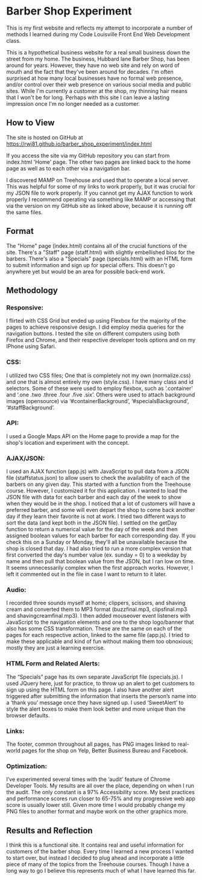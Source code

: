 # Barber Shop Experiment

This is my first website and reflects my attempt to incorporate a number of methods I learned during my Code Louisville Front End Web Development class.

This is a hypothetical business website for a real small business down the street from my home.  The business, Hubbard lane Barber Shop, has been around for years.  However, they have no web site and rely on word of mouth and the fact that they've been around for decades.  I'm often surprised at how many local businesses have no formal web presence, and/or control over their web presence on various social media and public sites.  While I'm currently a customer at the shop, my thinning hair means that I won't be for long. Perhaps with this site I can leave a lasting impression once I'm no longer needed as a customer.

## How to View

The site is hosted on GitHub at https://rwj81.github.io/barber_shop_experiment/index.html

If you access the site via my GitHub repository you can start from index.html 'Home' page.  The other two pages are linked back to the home page as well as to each other via a navigation bar.  

I discovered MAMP on Treehouse and used that to operate a local server.  This was helpful for some of my links to work properly, but it was crucial for my JSON file to work properly.  If you cannot get my AJAX function to work properly I recommend operating via something like MAMP or accessing that via the version on my GitHub site as linked above, because it is running off the same files. 

## Format

The "Home" page (index.html) contains all of the crucial functions of the site.  There's a "Staff" page (staff.html) with slightly embellished bios for the barbers.  There's also a "Specials" page (specials.html) with an HTML form to submit information and sign up for special offers. This doesn't go anywhere yet but would be an area for possible back-end work.

## Methodology

### Responsive:

I flirted with CSS Grid but ended up using Flexbox for the majority of the pages to achieve responsive design.  I did employ media queries for the navigation buttons.    I tested the site on different computers using both Firefox and Chrome, and their respective developer tools options and on my IPhone using Safari.  

### CSS: 

I utilized two CSS files; One that is completely not my own (normalize.css) and one that is almost entirely my own (style.css).  I have many class and id selectors.  Some of these were used to employ  flexbox, such as ‘.container’ and ‘.one .two .three .four .five .six’.  Others were used to attach background images (opensource) via ‘#containerBackground’, ‘#specialsBackground’, ‘#staffBackground’.

### API:

I used a Google Maps API on the Home page to provide a map for the shop's location and experiment with the concept.  

### AJAX/JSON:

I used an AJAX function (app.js) with JavaScript to pull data from a JSON file (staffstatus.json) to allow users to check the availability of each of the barbers on any given day. This started with a function from the Treehouse course. However, I customized it for this application.  I wanted to load the JSON file with data for each barber and each day of the week to show when they would be in the shop.  I noticed that a lot of customers will have a preferred barber, and some will even depart the shop to come back another day if they learn their favorite is not at work.  I tried two different ways to sort the data (and kept both in the JSON file).  I settled on the getDay function to return a numerical value for the day of the week and then assigned boolean values for each barber for each corresponding day.  If you check this on a Sunday or Monday, they'll all be unavailable because the shop is closed that day.  I had also tried to run a more complex version that first converted the day's number value (ex. sunday = 0) to a weekday by name and then pull that boolean value from the JSON, but I ran low on time.  It seems unnecessarily complex when the first approach works.  However, I left it commented out in the file in case I want to return to it later.

### Audio:

I recorded three sounds myself at home; clippers, scissors, and shaving cream and converted them to MP3 format (buzzfinal.mp3, clipsfinal.mp3 and shavingcreamfinal.mp3).  I then added mouseover event listeners with JavaScript to the navigation elements and one to the shop logo/banner that also has some CSS transformation. These are the same on each of the pages for each respective action, linked to the same file (app.js).  I tried to make these applicable and kind of fun without making them too obnoxious; mostly they are just a learning exercise.  

### HTML Form and Related Alerts:

The “Specials” page has its own separate JavaScript file (specials.js).  I used JQuery here, just for practice, to throw up an alert to get customers to sign up using the HTML form on this page.  I also have another alert triggered after submitting the information that inserts the person’s name into a ‘thank  you’ message once they have signed up.  I used ‘SweetAlert’ to style the alert boxes to make them look better and more unique than the browser defaults. 

### Links:

The footer, common throughout all pages, has PNG images linked to real-world pages for the shop on Yelp, Better Business Bureau and Facebook.  

### Optimization:

I’ve experimented several times with the ‘audit’ feature of Chrome Developer Tools.  My results are all over the place, depending on when I run the audit. The only constant is a 97% Accessibility score.  My best practices and performance scores run closer to 65-75% and my progressive web app score is usually lower still.  Given more time I would probably change my PNG files to another format and maybe work on the other graphics more.


## Results and Reflection

I think this is a functional site. It contains real and useful information for customers of the barber shop.  Every time I learned a new process I wanted to start over, but instead I decided to plug ahead and incorporate a little piece of many of the topics from the Treehouse courses.  Though I have a long way to go I believe this represents much of what I have learned this far. 




